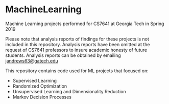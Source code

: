 # MachineLearning
Machine Learning projects performed for CS7641 at Georgia Tech in Spring 2019

Please note that analysis reports of findings for these projects is not included in this repository. Analysis reports have been omitted at the request of CS7641 professors to insure academic honesty of future students. Analysis reports can be obtained by emailing jandrews63@gatech.edu 

This repository contains code used for ML projects that focused on:
 - Supervised Learning
 - Randomized Optimization
 - Unsupervised Learning and Dimensionality Reduction
 - Markov Decision Processes
